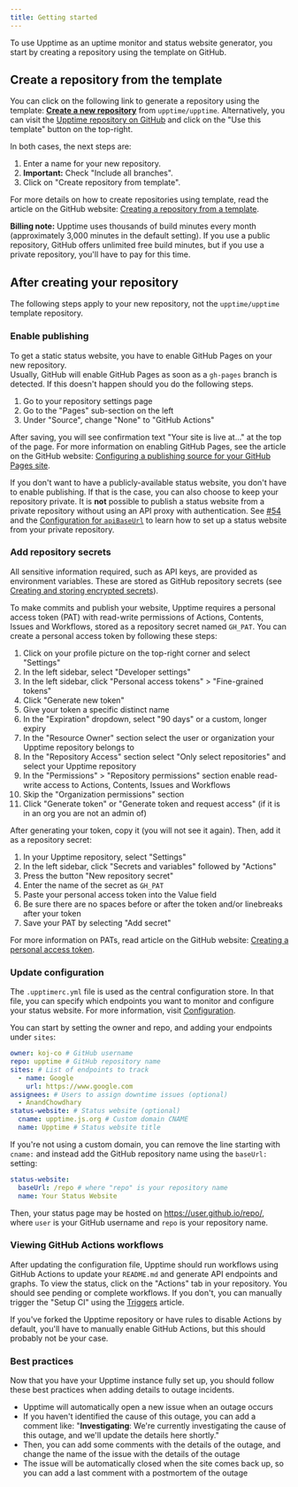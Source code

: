 ```yaml
---
title: Getting started
---
```


To use Upptime as an uptime monitor and status website generator, you start by creating a repository using the template on GitHub.

## Create a repository from the template

You can click on the following link to generate a repository using the template: [**Create a new repository**](https://github.com/upptime/upptime/generate) from `upptime/upptime`. Alternatively, you can visit the [Upptime repository on GitHub](https://github.com/upptime/upptime) and click on the "Use this template" button on the top-right. 

In both cases, the next steps are:

1. Enter a name for your new repository.
1. **Important:** Check "Include all branches".
1. Click on "Create repository from template".

For more details on how to create repositories using template, read the article on the GitHub website: [Creating a repository from a template](https://docs.github.com/en/free-pro-team@latest/github/creating-cloning-and-archiving-repositories/creating-a-repository-from-a-template).

**Billing note:** Upptime uses thousands of build minutes every month (approximately 3,000 minutes in the default setting). If you use a public repository, GitHub offers unlimited free build minutes, but if you use a private repository, you'll have to pay for this time.

## After creating your repository

The following steps apply to your new repository, not the `upptime/upptime` template repository.

### Enable publishing

To get a static status website, you have to enable GitHub Pages on your new repository.  
Usually, GitHub will enable GitHub Pages as soon as a `gh-pages` branch is detected. If this doesn't happen should you do the following steps.

1. Go to your repository settings page
1. Go to the "Pages" sub-section on the left
1. Under "Source", change "None" to "GitHub Actions"

After saving, you will see confirmation text "Your site is live at..." at the top of the page. For more information on enabling GitHub Pages, see the article on the GitHub website: [Configuring a publishing source for your GitHub Pages site](https://docs.github.com/en/free-pro-team@latest/github/working-with-github-pages/configuring-a-publishing-source-for-your-github-pages-site).

If you don't want to have a publicly-available status website, you don't have to enable publishing. If that is the case, you can also choose to keep your repository private. It is **not** possible to publish a status website from a private repository without using an API proxy with authentication. See [#54](https://github.com/upptime/upptime/issues/54) and the [Configuration for `apiBaseUrl`](https://upptime.js.org/docs/configuration#custom-api-base-url) to learn how to set up a status website from your private repository.

### Add repository secrets

All sensitive information required, such as API keys, are provided as environment variables. These are stored as GitHub repository secrets (see [Creating and storing encrypted secrets](https://docs.github.com/en/free-pro-team@latest/actions/reference/encrypted-secrets)).

To make commits and publish your website, Upptime requires a personal access token (PAT) with read-write permissions of Actions, Contents, Issues and Workflows, stored as a repository secret named `GH_PAT`. You can create a personal access token by following these steps:

1. Click on your profile picture on the top-right corner and select "Settings"
2. In the left sidebar, select "Developer settings"
3. In the left sidebar, click "Personal access tokens" > "Fine-grained tokens"
4. Click "Generate new token"
5. Give your token a specific distinct name
6. In the "Expiration" dropdown, select "90 days" or a custom, longer expiry
7. In the "Resource Owner" section select the user or organization your Upptime repository belongs to
8. In the "Repository Access" section select "Only select repositories" and select your Upptime repository
9. In the "Permissions" > "Repository permissions" section enable read-write access to Actions, Contents, Issues and Workflows
10. Skip the "Organization permissions" section
11. Click "Generate token" or "Generate token and request access" (if it is in an org you are not an admin of)

After generating your token, copy it (you will not see it again). Then, add it as a repository secret:

1. In your Upptime repository, select "Settings"
2. In the left sidebar, click "Secrets and variables" followed by "Actions"
3. Press the button "New repository secret"
4. Enter the name of the secret as `GH_PAT`
5. Paste your personal access token into the Value field
6. Be sure there are no spaces before or after the token and/or linebreaks after your token
7. Save your PAT by selecting "Add secret"

For more information on PATs, read article on the GitHub website: [Creating a personal access token](https://docs.github.com/en/free-pro-team@latest/github/authenticating-to-github/creating-a-personal-access-token).

### Update configuration

The `.upptimerc.yml` file is used as the central configuration store. In that file, you can specify which endpoints you want to monitor and configure your status website. For more information, visit [Configuration](/docs/configuration).

You can start by setting the owner and repo, and adding your endpoints under `sites`:

```yaml title=".upptimerc.yml"
owner: koj-co # GitHub username
repo: upptime # GitHub repository name
sites: # List of endpoints to track
  - name: Google
    url: https://www.google.com
assignees: # Users to assign downtime issues (optional)
  - AnandChowdhary
status-website: # Status website (optional)
  cname: upptime.js.org # Custom domain CNAME
  name: Upptime # Status website title
```

If you're not using a custom domain, you can remove the line starting with `cname:` and instead add the GitHub repository name using the `baseUrl:` setting:

```yaml
status-website:
  baseUrl: /repo # where "repo" is your repository name
  name: Your Status Website
```

Then, your status page may be hosted on https://user.github.io/repo/, where `user` is your GitHub username and `repo` is your repository name.

### Viewing GitHub Actions workflows

After updating the configuration file, Upptime should run workflows using GitHub Actions to update your `README.md` and generate API endpoints and graphs. To view the status, click on the "Actions" tab in your repository. You should see pending or complete workflows. If you don't, you can manually trigger the "Setup CI" using the [Triggers](/docs/triggers) article.

If you've forked the Upptime repository or have rules to disable Actions by default, you'll have to manually enable GitHub Actions, but this should probably not be your case.

### Best practices

Now that you have your Upptime instance fully set up, you should follow these best practices when adding details to outage incidents.

- Upptime will automatically open a new issue when an outage occurs
- If you haven't identified the cause of this outage, you can add a comment like: "**Investigating**: We're currently investigating the cause of this outage, and we'll update the details here shortly."
- Then, you can add some comments with the details of the outage, and change the name of the issue with the details of the outage
- The issue will be automatically closed when the site comes back up, so you can add a last comment with a postmortem of the outage
